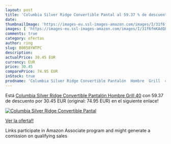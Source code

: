 ```yaml
---
layout: post
title: 'Columbia Silver Ridge Convertible Pantal al 59.37 % de descuento'
date: 
thumbnailImage: 'https://images-eu.ssl-images-amazon.com/images/I/31f6fmKAdQL._SL200_.jpg'
images: [ 'https://images-eu.ssl-images-amazon.com/images/I/31f6fmKAdQL._SL200_.jpg' ]
comments: true
category: ofertas
author: ring
slug: B0058YWTPC
description:
actualPrice: 30.45 EUR
currency: EUR
price: 30.45
comparePrice: 74.95 EUR
inStock: true
prodname: 'Columbia Silver Ridge Convertible Pantalón  Hombre  Grill  40'
---
```


Está [Columbia Silver Ridge Convertible Pantalón  Hombre  Grill  40](https://www.amazon.es/dp/B0058YWTPC/?tag=tolees-21) con 59.37 de descuento por 30.45 EUR (original: 74.95 EUR) en el siguiente enlace!

[![Columbia Silver Ridge Convertible Pantal](https://images-eu.ssl-images-amazon.com/images/I/31f6fmKAdQL._SL200_.jpg)](https://www.amazon.es/dp/B0058YWTPC/?tag=tolees-21)

[Ver la oferta!!](https://www.amazon.es/dp/B0058YWTPC/?tag=tolees-21)

Links participate in Amazon Associate program and might generate a comission on qualifying sales


